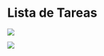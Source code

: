 # Lista de Tareas

![](http://i64.tinypic.com/263xcev.png)

![](http://i65.tinypic.com/20igppu.png)
